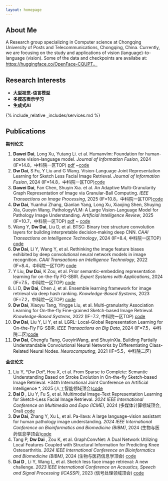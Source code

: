 ```yaml
---
layout: homepage
---
```


## About Me

A Research group specializing in Computer science at Chongqing University of Posts and Telecommunications, Chongqing, China. Currently, we are focusing on the study and applications of vision (language)-to-language (vision). Some of the data and checkpoints are availabe at: https://huggingface.co/OpenFace-CQUPT。


## Research Interests

- **大型视觉-语言模型** 
- **多模态表示学习** 
- **生成式AI**


{% include_relative _includes/services.md %}



## Publications
​**期刊论文**​
1. ​**Dawei Dai**, Long Xu, Yutang Li. et al. Humanvlm: Foundation for human-scene vision-language model. *Journal of Information Fusion*, 2024 (IF=14.8，中科院一区TOP)  [pdf](https://arxiv.org/pdf/2411.03034) ~[code](https://github.com/ddw2AIGROUP2CQUPT)
2. ​**Dw Dai**, S Fu, Y Liu and G Wang. Vision-Language Joint Representation Learning for Sketch Less Facial Image Retrieval. *Journal of Information Fusion*, 2024 (IF=14.8，中科院一区TOP)[code](https://github.com/ddw2AIGROUP2CQUPT)  
3. ​**Dawei Dai**, Fan Chen, Shuyin Xia. et al. An Adaptive Multi-Granularity Graph Representation of Image via Granular-Ball Computing. *IEEE Transactions on Image Processing*, 2025 (IF=10.8，中科院一区TOP)[code](https://github.com/ddw2AIGROUP2CQUPT) 
4. ​**Dw Dai**, Yuanhui Zhang, Qianlan Yang, Long Xu, Xiaojing Shen, Shuying Xia, Guoyin Wang. PathologyVLM: A Large Vision-Language Model for Pathology Image Understanding. *Artificial Intelligence Review*, 2025 (IF=10.7，中科院一区TOP)  [pdf](https://arxiv.org/pdf/2408.09530) ~ [code](https://github.com/ddw2AIGROUP2CQUPT)
5. Wang Y, ​**Dw Dai**​, Liu D, et al. BTSC: Binary tree structure convolution layers for building interpretable decision‐making deep CNN. *CAAI Transactions on Intelligence Technology*, 2024 (IF=8.4, 中科院一区TOP) [code](https://github.com/ddw2AIGROUP2CQUPT)
6. ​**Dw Dai**, Li Y, Wang Y, et al. Rethinking the image feature biases exhibited by deep convolutional neural network models in image recognition. *CAAI Transactions on Intelligence Technology*, 2022 (IF=8.4，中科院一区TOP)  [code](https://github.com/ddw2AIGROUP2CQUPT)
7. Y Liu, ​**Dw Dai**​, K Zou, et al. Prior semantic-embedding representation learning for on-the-fly FG-SBIR. *Expert Systems with Applications*, 2024 (IF=7.5，中科院一区TOP) [code](https://github.com/ddw2AIGROUP2CQUPT) 
8. Li D, ​**Dw Dai**​, Chen J, et al. Ensemble learning framework for image retrieval via deep hash ranking. *Knowledge-Based Systems*, 2023 (IF=7.2，中科院一区TOP) [code](https://github.com/ddw2AIGROUP2CQUPT) 
9. ​**Dw Dai**, Xiaoyu Tang, Yingge Liu, et al. Multi-granularity Association Learning for On-the-fly Fine-grained Sketch-based Image Retrieval. *Knowledge-Based Systems*, 2022 (IF=7.2, 中科院一区TOP) [code](https://github.com/ddw2AIGROUP2CQUPT) 
10. ​**Dw Dai**, Liu Y, Li Y, et al. LGRL: Local-Global Representation Learning for On-the-Fly FG-SBIR. *IEEE Transactions on Big Data*, 2024 (IF=7.5，中科院二区)[code](https://github.com/ddw2AIGROUP2CQUPT)  
11. ​**Dw Dai**, Chengfu Tang, GuoyinWang, and ShuyinXia. Building Partially Understandable Convolutional Neural Networks by Differentiating Class-Related Neural Nodes. *Neurocomputing*, 2021 (IF=5.5，中科院二区)  

​**会议论文**​
1.  ​Liu Y, ​*​*Dw Dai**, Hou X, et al. From Sparse to Complete: Semantic Understanding Based on Stroke Evolution in On-the-fly Sketch-based Image Retrieval. *34th International Joint Conference on Artificial Intelligence *, 2025 (人工智能领域顶会)[code](https://github.com/ddw2AIGROUP2CQUPT)  
2.  ​**Dai D ​**, Liu Y, Fu S, et al. Multimodal Image-Text Representation Learning for Sketch-Less Facial Image Retrieval. *2024 IEEE International Conference on Multimedia and Expo (ICME)*, 2024 (多媒体计算领域顶会, Oral) [code](https://github.com/ddw2AIGROUP2CQUPT) 
3. ​**Dw Dai**, Zhang Y, Xu L, et al. Pa-llava: A large language-vision assistant for human pathology image understanding. *2024 IEEE International Conference on Bioinformatics and Biomedicine (BIBM)*, 2024 (生物与医药信息学顶会)[code](https://github.com/ddw2AIGROUP2CQUPT)  
4. Tang P, ​**Dw Dai** , Zou K, et al. GraphConvNet: A Dual Network Utilizing Local Features Coupled with Structural Information for Predicting Knee Osteoarthritis. *2024 IEEE International Conference on Bioinformatics and Biomedicine (BIBM)*, 2024 (生物与医药信息学顶会)  [code](https://github.com/ddw2AIGROUP2CQUPT)
5.  ​**Dai D ​**, Li Y, Wang L, et al. Sketch less face image retrieval: A new challenge. *2023 IEEE International Conference on Acoustics, Speech and Signal Processing (ICASSP)*, 2023 (信号处理领域顶会) [code](https://github.com/ddw2AIGROUP2CQUPT) 


